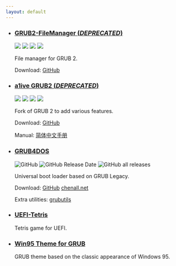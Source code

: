 ```yaml
---
layout: default
---
```


- ### [GRUB2-FileManager (*DEPRECATED*)](https://github.com/a1ive/grub2-filemanager)

  ![](https://img.shields.io/github/license/a1ive/grub2-filemanager) ![](https://img.shields.io/github/release/a1ive/grub2-filemanager) ![](https://badges.crowdin.net/grub2-filemanager/localized.svg) ![](https://img.shields.io/github/downloads/a1ive/grub2-filemanager/total)

  File manager for GRUB 2.

  Download: [GitHub](https://github.com/a1ive/grub2-filemanager/releases) 

- ### [a1ive GRUB2 (*DEPRECATED*)](https://github.com/a1ive/grub)

  ![](https://img.shields.io/github/license/a1ive/grub) ![](https://img.shields.io/travis/a1ive/grub) ![](https://img.shields.io/github/release-date/a1ive/grub) ![](https://img.shields.io/github/downloads/a1ive/grub/total)

  Fork of GRUB 2 to add various features. 

  Download: [GitHub](https://github.com/a1ive/grub/releases/tag/latest) 

  Manual: [简体中文手册](./grub2_zh.html) 

- ### [GRUB4DOS](https://github.com/chenall/grub4dos)

  ![GitHub](https://img.shields.io/github/license/chenall/grub4dos) ![GitHub Release Date](https://img.shields.io/github/release-date/chenall/grub4dos) ![GitHub all releases](https://img.shields.io/github/downloads/chenall/grub4dos/total)

  Universal boot loader based on GRUB Legacy.

  Download: [GitHub](https://github.com/chenall/grub4dos/releases) [chenall.net](http://grub4dos.chenall.net/)

  Extra utilities: [grubutils](https://github.com/chenall/grubutils)

- ### [UEFI-Tetris](https://github.com/a1ive/uefi-tetris)

  Tetris game for UEFI.

- ### [Win95 Theme for GRUB](https://github.com/a1ive/grub-theme-win95)

  GRUB theme based on the classic appearance of Windows 95.

